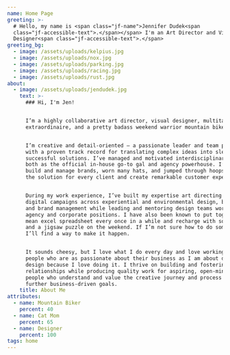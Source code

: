 ```yaml
---
name: Home Page
greeting: >-
  # Hello, my name is <span class="jf-name">Jennifer Dudek<span
  class="jf-accessible-text">.</span></span> I'm an Art Director and Visual
  Designer<span class="jf-accessible-text">.</span>
greeting_bg:
  - image: /assets/uploads/kelpius.jpg
  - image: /assets/uploads/nox.jpg
  - image: /assets/uploads/parking.jpg
  - image: /assets/uploads/racing.jpg
  - image: /assets/uploads/rust.jpg
about:
  - image: /assets/uploads/jendudek.jpg
    text: >-
      ### Hi, I'm Jen!


      I’m a highly collaborative art director, visual designer, multitasker
      extraordinaire, and a pretty badass weekend warrior mountain biker.


      I’m creative and detail-oriented — a passionate leader and team player
      with a proven track record for translating complex ideas into sleek,
      successful solutions. I’ve managed and motivated interdisciplinary teams,
      both as the official in-house go-to gal and agency powerhouse. I’ve helped
      build and manage brands, worn many hats, and jumped through hoops to find
      the solution for every client and create remarkable customer experiences.


      During my work experience, I’ve built my expertise art directing print and
      digital campaigns across experiential and environmental design, branding,
      and brand management while leading and mentoring design teams working in
      agency and corporate positions. I have also been known to put together a
      mean excel spreadsheet every once in a while and recharge with some coffee
      and a jigsaw puzzle on the weekend. If I’m not sure how to do something,
      I’ll find a way to make it happen.


      It sounds cheesy, but I love what I do every day and love working with
      people who are as passionate about their business as I am about design. I
      design because I love doing it. I thrive on building and fostering lasting
      relationships while producing quality work for aspiring, open-minded
      people who understand and value the creative journey and process to
      further business-driven goals.
    title: About Me
attributes:
  - name: Mountain Biker
    percent: 40
  - name: Cat Mom
    percent: 65
  - name: Designer
    percent: 100
tags: home
---
```


